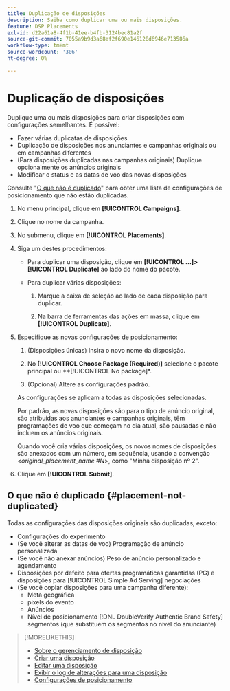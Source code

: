```yaml
---
title: Duplicação de disposições
description: Saiba como duplicar uma ou mais disposições.
feature: DSP Placements
exl-id: d22a61a8-4f1b-41ee-b4fb-3124bec81a2f
source-git-commit: 7055a9b9d3a68ef2f690e146128d6946e713586a
workflow-type: tm+mt
source-wordcount: '306'
ht-degree: 0%

---
```


# Duplicação de disposições

<!-- Some placements don't have this option. Clarify which placement types aren't eligible -- is it PG placements, or all placements using private inventory? And anything else? -->

Duplique uma ou mais disposições para criar disposições com configurações semelhantes. É possível:

* Fazer várias duplicatas de disposições
* Duplicação de disposições nos anunciantes e campanhas originais ou em campanhas diferentes
* (Para disposições duplicadas nas campanhas originais) Duplique opcionalmente os anúncios originais
* Modificar o status e as datas de voo das novas disposições

Consulte &quot;[O que não é duplicado](#placement-not-duplicated)&quot; para obter uma lista de configurações de posicionamento que não estão duplicadas.

1. No menu principal, clique em **[!UICONTROL Campaigns]**.

1. Clique no nome da campanha.

1. No submenu, clique em **[!UICONTROL Placements]**.

1. Siga um destes procedimentos:

   * Para duplicar uma disposição, clique em  **[!UICONTROL ...]>[!UICONTROL Duplicate]** ao lado do nome do pacote.

   * Para duplicar várias disposições:

      1. Marque a caixa de seleção ao lado de cada disposição para duplicar.

      1. Na barra de ferramentas das ações em massa, clique em **[!UICONTROL Duplicate]**.

1. Especifique as novas configurações de posicionamento:

   1. (Disposições únicas) Insira o novo nome da disposição.

   1. No **[!UICONTROL Choose Package (Required)]** selecione o pacote principal ou **[!UICONTROL No package]*.

   1. (Opcional) Altere as configurações padrão.

   As configurações se aplicam a todas as disposições selecionadas.

   Por padrão, as novas disposições são para o tipo de anúncio original, são atribuídas aos anunciantes e campanhas originais, têm programações de voo que começam no dia atual, são pausadas e não incluem os anúncios originais.

   Quando você cria várias disposições, os novos nomes de disposições são anexados com um número, em sequência, usando a convenção &lt;*original_placement_name #N*>, como &quot;Minha disposição nº 2&quot;.

1. Clique em **[!UICONTROL Submit]**.

## O que não é duplicado {#placement-not-duplicated}

Todas as configurações das disposições originais são duplicadas, exceto:

* Configurações do experimento
* (Se você alterar as datas de voo) Programação de anúncio personalizada
* (Se você não anexar anúncios) Peso de anúncio personalizado e agendamento
* Disposições por defeito para ofertas programáticas garantidas (PG) e disposições para [!UICONTROL Simple Ad Serving] negociações
* (Se você copiar disposições para uma campanha diferente):
   * Meta geográfica
   * pixels do evento
   * Anúncios
   * Nível de posicionamento [!DNL DoubleVerify Authentic Brand Safety] segmentos (que substituem os segmentos no nível do anunciante)

>[!MORELIKETHIS]
>
>* [Sobre o gerenciamento de disposição](placement-about.md)
>* [Criar uma disposição](placement-create.md)
>* [Editar uma disposição](placement-edit.md)
>* [Exibir o log de alterações para uma disposição](placement-change-log.md)
>* [Configurações de posicionamento](placement-settings.md)

